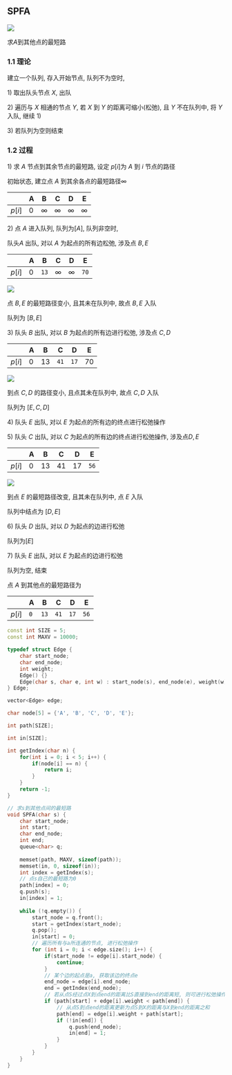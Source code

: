 <!--
 * @Description: 
 * @Version: 1.0
 * @Author: dalao
 * @Email: dalao_li@163.com
 * @Date: 2022-02-13 19:00:24
 * @LastEditors: DaLao
 * @LastEditTime: 2022-07-18 22:44:17
-->


## SPFA


![](https://cdn.hurra.ltd/img/2022-4-4-0152.svg)


求$A$到其他点的最短路



### 1.1 理论


建立一个队列, 存入开始节点, 队列不为空时, 

$1)$ 取出队头节点 $X$, 出队

$2)$ 遍历与 $X$ 相通的节点 $Y$, 若 $X$ 到 $Y$ 的距离可缩小(松弛), 且 $Y$ 不在队列中, 将 $Y$ 入队, 继续 $1)$

$3)$ 若队列为空则结束



### 1.2 过程


$1)$ 求 $A$ 节点到其余节点的最短路, 设定 $p[i]$为 $A$ 到 $i$ 节点的路径

初始状态, 建立点 $A$ 到其余各点的最短路径$∞$

|        | A   | B   | C   | D   | E   |
| ------ | --- | --- | --- | --- | --- |
| $p[i]$ | $0$ | $∞$ | $∞$ | $∞$ | $∞$ |


$2)$ 点 $A$ 进入队列, 队列为$[A]$, 队列非空时, 

队头$A$ 出队, 对以 $A$ 为起点的所有边松弛, 涉及点 $B, E$

|        | A   | B    | C   | D   | E    |
| ------ | --- | ---- | --- | --- | ---- |
| $p[i]$ | $0$ | `13` | $∞$ | $∞$ | `70` |

![](https://cdn.hurra.ltd/img/2022-4-4-0156.svg)

点 $B, E$ 的最短路径变小, 且其未在队列中, 故点 $B, E$ 入队

队列为 $[B, E]$


$3)$ 队头 $B$ 出队, 对以 $B$ 为起点的所有边进行松弛, 涉及点 $C, D$

|        | A   | B    | C    | D    | E    |
| ------ | --- | ---- | ---- | ---- | ---- |
| $p[i]$ | $0$ | $13$ | `41` | `17` | $70$ |

![](https://cdn.hurra.ltd/img/2022-4-4-0158.svg)

到点 $C, D$ 的路径变小, 且点其未在队列中, 故点 $C, D$ 入队

队列为 $[E, C, D]$


$4)$ 队头 $E$ 出队, 对以 $E$ 为起点的所有边的终点进行松弛操作


$5)$ 队头 $C$ 出队, 对以 $C$ 为起点的所有边的终点进行松弛操作, 涉及点$D, E$

|        | A   | B    | C    | D    | E    |
| ------ | --- | ---- | ---- | ---- | ---- |
| $p[i]$ | $0$ | $13$ | $41$ | $17$ | `56` |

![](https://cdn.hurra.ltd/img/2022-4-4-0159.svg)

到点 $E$ 的最短路径改变, 且其未在队列中, 点 $E$ 入队

队列中结点为 $[D, E]$


$6)$ 队头 $D$ 出队, 对以 $D$ 为起点的边进行松弛

队列为$[E]$


$7)$ 队头 $E$ 出队, 对以 $E$ 为起点的边进行松弛

队列为空, 结束

点 $A$ 到其他点的最短路径为

|        | A   | B    | C    | D    | E    |
| ------ | --- | ---- | ---- | ---- | ---- |
| $p[i]$ | `0` | `13` | `41` | `17` | `56` |


```c++
const int SIZE = 5;
const int MAXV = 10000;

typedef struct Edge {
    char start_node;
    char end_node;
    int weight;
    Edge() {}
    Edge(char s, char e, int w) : start_node(s), end_node(e), weight(w) {}
} Edge;

vector<Edge> edge;

char node[5] = {'A', 'B', 'C', 'D', 'E'};

int path[SIZE];

int in[SIZE];

int getIndex(char n) {
    for(int i = 0; i < 5; i++) {
        if(node[i] == n) {
            return i;
        }
    }
    return -1;
}

// 求s到其他点间的最短路
void SPFA(char s) {
    char start_node;
    int start;
    char end_node;
    int end;
    queue<char> q;
    
    memset(path, MAXV, sizeof(path));
    memset(in, 0, sizeof(in));
    int index = getIndex(s);
    // 点s自己的最短路为0
    path[index] = 0;
    q.push(s);
    in[index] = 1;
    
    while (!q.empty()) {
        start_node = q.front();
        start = getIndex(start_node);
        q.pop();
        in[start] = 0;
        // 遍历所有与a所连通的节点, 进行松弛操作
        for (int i = 0; i < edge.size(); i++) {
            if(start_node != edge[i].start_node) {
                continue;
            }
            // 某个边的起点是a, 获取该边的终点e
            end_node = edge[i].end_node;
            end = getIndex(end_node);
            // 若从点S经过点X到点end的距离比S直接到end的距离短, 则可进行松弛操作
            if (path[start] + edge[i].weight < path[end]) {
                // 从点S到点end的距离更新为点S到X的距离与X到end的距离之和
                path[end] = edge[i].weight + path[start];
                if (!in[end]) {
                    q.push(end_node);
                    in[end] = 1;
                }
            }
        }
    }
}
```
